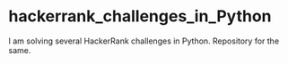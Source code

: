 # hackerrank_challenges_in_Python
I am solving several HackerRank challenges in Python. Repository for the same.
